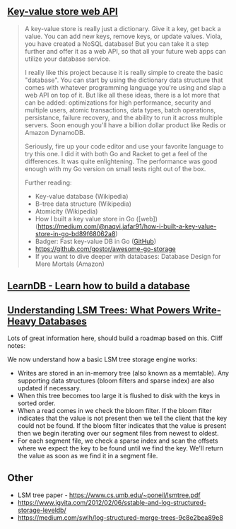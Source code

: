 ## [Key-value store web API](https://web.eecs.utk.edu/~azh/blog/morechallengingprojects.html)

> A key-value store is really just a dictionary. Give it a key, get back a value. You can add new keys, remove keys, or update values. Viola, you have created a NoSQL database! But you can take it a step further and offer it as a web API, so that all your future web apps can utilize your database service.
> 
> I really like this project because it is really simple to create the basic "database". You can start by using the dictionary data structure that comes with whatever programming language you're using and slap a web API on top of it. But like all these ideas, there is a lot more that can be added: optimizations for high performance, security and multiple users, atomic transactions, data types, batch operations, persistance, failure recovery, and the ability to run it across multiple servers. Soon enough you'll have a billion dollar product like Redis or Amazon DynamoDB.
> 
> Seriously, fire up your code editor and use your favorite language to try this one. I did it with both Go and Racket to get a feel of the differences. It was quite enlightening. The performance was good enough with my Go version on small tests right out of the box.
> 
> Further reading:
> 
> * Key-value database (Wikipedia)
> * B-tree data structure (Wikipedia)
> * Atomicity (Wikipedia)
> * How I built a key value store in Go ([web])(https://medium.com/@naqvi.jafar91/how-i-built-a-key-value-store-in-go-bd89f68062a8)
> * Badger: Fast key-value DB in Go ([GitHub](https://github.com/dgraph-io/badger))
> * https://github.com/gostor/awesome-go-storage
> * If you want to dive deeper with databases: Database Design for Mere Mortals (Amazon)

## [LearnDB - Learn how to build a database](learndb.net)

## [Understanding LSM Trees: What Powers Write-Heavy Databases](https://yetanotherdevblog.com/lsm/)

Lots of great information here, should build a roadmap based on this. Cliff notes:

We now understand how a basic LSM tree storage engine works:

- Writes are stored in an in-memory tree (also known as a memtable). Any supporting data structures (bloom filters and sparse index) are also updated if necessary.
- When this tree becomes too large it is flushed to disk with the keys in sorted order.
- When a read comes in we check the bloom filter. If the bloom filter indicates that the value is not present then we tell the client that the key could not be found. If the bloom filter indicates that the value is present then we begin iterating over our segment files from newest to oldest.
- For each segment file, we check a sparse index and scan the offsets where we expect the key to be found until we find the key. We'll return the value as soon as we find it in a segment file.

## Other

* LSM tree paper - https://www.cs.umb.edu/~poneil/lsmtree.pdf
* https://www.igvita.com/2012/02/06/sstable-and-log-structured-storage-leveldb/
* https://medium.com/swlh/log-structured-merge-trees-9c8e2bea89e8
